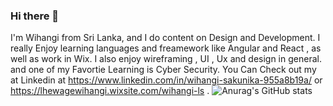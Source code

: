 ### Hi there 👋
I'm Wihangi from Sri Lanka, and I do content on Design and Development. I really Enjoy learning languages and freamework like Angular and React , as well as work in Wix. I also enjoy wireframing , UI , Ux and design in general. and one of my Favortie Learning is Cyber Security. You Can Check out my at Linkedin at https://www.linkedin.com/in/wihangi-sakunika-955a8b19a/ or https://lhewagewihangi.wixsite.com/wihangi-ls .
![Anurag's GitHub stats](https://github-readme-stats.vercel.app/api?username=WihangiSakunika&theme=dark&show_icons=true)
